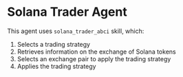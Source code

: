 # Solana Trader Agent

This agent uses `solana_trader_abci` skill, which:

1. Selects a trading strategy
2. Retrieves information on the exchange of Solana tokens
3. Selects an exchange pair to apply the trading strategy
4. Applies the trading strategy
